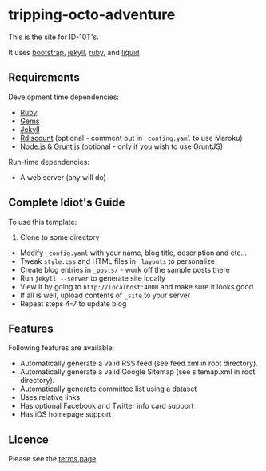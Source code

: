 tripping-octo-adventure
=======================

This is the site for ID-10T's.

It uses [bootstrap](https://github.com/twitter/bootstrap), [jekyll][jk], [ruby][rb], and [liquid](https://github.com/Shopify/liquid/)

Requirements
------------

Development time dependencies:

* [Ruby][rb]
* [Gems][gm]
* [Jekyll][jk]
* [Rdiscount][rd] (optional - comment out in `_confing.yaml` to use Maroku)
* [Node.js][no] & [Grunt.js][gr] (optional - only if you wish to use GruntJS)

Run-time dependencies:

* A web server (any will do)


Complete Idiot's Guide
----------------------

To use this template:

1. Clone to some directory
* Modify `_config.yaml` with your name, blog title, description and etc...
* Tweak `style.css` and HTML files in `_layouts` to personalize
* Create blog entries in `_posts/` - work off the sample posts there
* Run `jekyll --server` to generate site locally
* View it by going to `http://localhost:4000` and make sure it looks good
* If all is well, upload contents of `_site` to your server
* Repeat steps 4-7 to update blog

Features
--------

Following features are available:

* Automatically generate a valid RSS feed (see feed.xml in root directory).
* Automatically generate a valid Google Sitemap (see sitemap.xml in root directory).
* Automatically generate committee list using a dataset
* Uses relative links
* Has optional Facebook and Twitter info card support
* Has iOS homepage support

Licence
-------

Please see the [terms page][ss-c]


[rb]: http://www.ruby-lang.org/
[gm]: http://rubygems.org/
[jk]: https://github.com/mojombo/jekyll
[rd]: https://github.com/rtomayko/rdiscount/
[dp]: http://recursive-design.com
[gr]: http://gruntjs.com
[no]: http://nodejs.com
[ss-c]: http://www.digitalwizardry.org/tripping-octo-adventure/about.html
